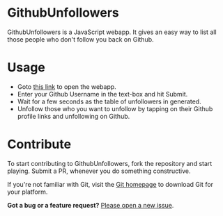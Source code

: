 # GithubUnfollowers

GithubUnfollowers is a JavaScript webapp. It gives an easy way to list all those people who don't follow you back on Github.

# Usage

- Goto [this link](https://vsvipul.github.io/GithubUnfollowers/) to open the webapp.
- Enter your Github Username in the text-box and hit Submit.
- Wait for a few seconds as the table of unfollowers in generated.
- Unfollow those who you want to unfollow by tapping on their Github profile links and unfollowing on Github.

# Contribute
To start contributing to GithubUnfollowers, fork the repository and start playing. Submit a PR, whenever you do something constructive.

If you're not familiar with Git, visit the [Git homepage](http://git-scm.com/) to download Git for your platform.

**Got a bug or a feature request?** [Please open a new issue](https://github.com/vsvipul/GithubUnfollowers/issues).

